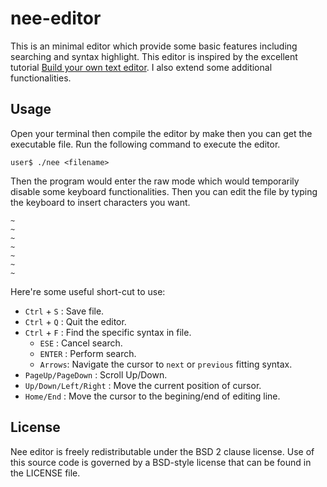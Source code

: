 # nee-editor
This is an minimal editor which provide some basic features including searching and syntax highlight. This editor is inspired by the excellent tutorial [Build your own text editor](https://viewsourcecode.org/snaptoken/kilo/index.html). I also extend some additional functionalities.


## Usage
Open your terminal then compile the editor by make then you can get the executable file. Run the following command to execute the editor. 
```
user$ ./nee <filename>
```
Then the program would enter the raw mode which would temporarily disable some keyboard functionalities. Then you can edit the file by typing the keyboard to insert characters you want.

```
~
~
~
~
~
~
~
```
Here're some useful short-cut to use:
* `Ctrl` + `S` : Save file.
* `Ctrl` + `Q` : Quit the editor.
* `Ctrl` + `F` : Find the specific syntax in file.
  - `ESE` : Cancel search.
  - `ENTER` : Perform search.
  - `Arrows`: Navigate the cursor to `next` or `previous` fitting syntax.
* `PageUp/PageDown` : Scroll Up/Down.
* `Up/Down/Left/Right` : Move the current position of cursor.
* `Home/End` : Move the cursor to the begining/end of editing line.




## License

Nee editor is freely redistributable under the BSD 2 clause license. Use of
this source code is governed by a BSD-style license that can be found in the
LICENSE file.
